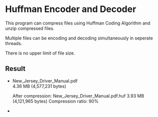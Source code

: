 # Huffman Encoder and Decoder

This program can compress files using Huffman Coding Algorithm and unzip compressed files.

Multiple files can be encoding and decoding simultaneously in seperate threads.

There is no upper limit of file size.

## Result

- New_Jersey_Driver_Manual.pdf  
  4.36 MB (4,577,231 bytes)
  
  After compression:
  New_Jersey_Driver_Manual.pdf.huf
  3.93 MB (4,121,965 bytes)
  Compression ratio: 90%
- 
